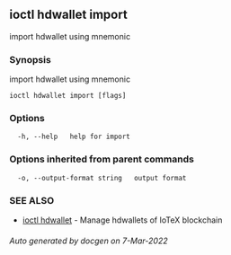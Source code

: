 ## ioctl hdwallet import

import hdwallet using mnemonic

### Synopsis

import hdwallet using mnemonic

```
ioctl hdwallet import [flags]
```

### Options

```
  -h, --help   help for import
```

### Options inherited from parent commands

```
  -o, --output-format string   output format
```

### SEE ALSO

* [ioctl hdwallet](ioctl_hdwallet.md)	 - Manage hdwallets of IoTeX blockchain

###### Auto generated by docgen on 7-Mar-2022
